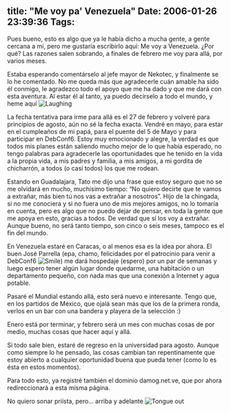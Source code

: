 title: "Me voy pa' Venezuela"
Date: 2006-01-26 23:39:36
Tags: 
---
<p>Pues bueno, esto es algo que ya le había dicho a mucha gente, a gente cercana a mí, pero me gustaría escribirlo aquí: Me voy a Venezuela. ¿Por qué? Las razones salen sobrando, a finales de febrero me voy para allá, por varios meses.</p>

<p>Estaba esperando comentárselo al jefe mayor de Nekotec, y finalmente se lo he comentado. No me queda más que agradecerle cuán amable ha sido él conmigo, le agradezco todo el apoyo que me ha dado y que me dará con esta aventura. Al estar él al tanto, ya puedo decírselo a todo el mundo, y heme aquí <img border="0" alt="Laughing" src="http://www.damog.net/blog/wp-admin/mambots/editors/tinymce/jscripts/tiny_mce/plugins/emotions/images/smiley-laughing.gif"/></p>

<p>La fecha tentativa para irme para allá es el 27 de febrero y volveré para principios de agosto, aún no sé la fecha exacta. Vendré en mayo, para estar en el cumpleaños de mi papá, para el puente del 5 de Mayo y para participar en DebConf6. Estoy muy emocionado y alegre, la verdad es que todos mis planes están saliendo mucho mejor de lo que había esperado, no tengo palabras para agradecerle las oportunidades que he tenido en la vida a la propia vida, a mis padres y familia, a mis amigos, a mi gordita de chicharrón, a todos (o casi todos) los que me rodean.</p>

<p>Estando en Guadalajara, Tato me dijo una frase que estoy seguro que no se me olvidará en mucho, muchísimo tiempo: &#8220;No quiero decirte que te vamos a extrañar, más bien tú nos vas a extrañar a nosotros&#8221;. Hijo de la chingada, si no me conociera y si no fuera uno de mis mejores amigos, no lo tomaría en cuenta, pero es algo que no puedo dejar de pensar, en toda la gente que me apoya en esto, gracias a todos. De verdad que sí los voy a extrañar. Aunque bueno, no será tanto tiempo, son cinco o seis meses, tampoco es el fin del mundo.</p>

<p>En Venezuela estaré en Caracas, o al menos esa es la idea por ahora. El buen José Parrella (epa, chamo, felicidades por el patrocinio para venir a DebConf6&#160;<img border="0" alt="Smile" src="http://www.damog.net/blog/wp-admin/mambots/editors/tinymce/jscripts/tiny_mce/plugins/emotions/images/smiley-smile.gif"/>) me dará hospedaje (espero) por un par de semanas y luego espero tener algún lugar donde quedarme, una habitación o un departamento pequeño, con nada mas que una conexión a Internet y agua potable.</p>

<p>Pasaré el Mundial estando allá, esto será nuevo e interesante. Tengo que, en los partidos de México, que ojalá sean más que los de la primera ronda, verlos en un bar con una bandera y playera de la selección :)</p>

<p>Enero está por terminar, y febrero será un mes con muchas cosas de por medio, muchas cosas que hacer aquí y allá.</p>

<p>Si todo sale bien, estaré de regreso en la universidad para agosto. Aunque como siempre lo he pensado, las cosas cambian tan repentinamente que estoy abierto a cualquier oportunidad buena que pueda tener (como lo es ésta en estos momentos).</p>

<p>Para todo esto, ya registré también el dominio damog.net.ve, que por ahora redireccionará a esta misma página.</p>

<p>No quiero sonar priísta, pero&#8230; arriba y adelante <img border="0" alt="Tongue out" src="http://www.damog.net/blog/wp-admin/mambots/editors/tinymce/jscripts/tiny_mce/plugins/emotions/images/smiley-tongue-out.gif"/></p>
